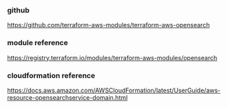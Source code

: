 ### github
https://github.com/terraform-aws-modules/terraform-aws-opensearch

### module reference
https://registry.terraform.io/modules/terraform-aws-modules/opensearch

### cloudformation reference
https://docs.aws.amazon.com/AWSCloudFormation/latest/UserGuide/aws-resource-opensearchservice-domain.html
